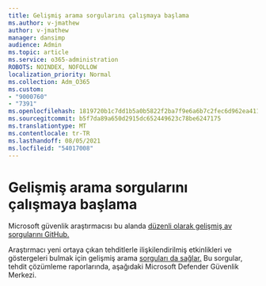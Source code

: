 ```yaml
---
title: Gelişmiş arama sorgularını çalışmaya başlama
ms.author: v-jmathew
author: v-jmathew
manager: dansimp
audience: Admin
ms.topic: article
ms.service: o365-administration
ROBOTS: NOINDEX, NOFOLLOW
localization_priority: Normal
ms.collection: Adm_O365
ms.custom:
- "9000760"
- "7391"
ms.openlocfilehash: 1819720b1c7dd1b5a0b5822f2ba7f9e6a6b7c2fec6d962ea411b8a3a350cc758
ms.sourcegitcommit: b5f7da89a650d2915dc652449623c78be6247175
ms.translationtype: MT
ms.contentlocale: tr-TR
ms.lasthandoff: 08/05/2021
ms.locfileid: "54017008"
---
```

# <a name="get-started-with-advanced-hunting-queries"></a>Gelişmiş arama sorgularını çalışmaya başlama

Microsoft güvenlik araştırmacısı bu alanda [düzenli olarak gelişmiş av sorgularını GitHub.](https://go.microsoft.com/fwlink/?linkid=2144624)

Araştırmacı yeni ortaya çıkan tehditlerle ilişkilendirilmiş etkinlikleri ve göstergeleri bulmak için gelişmiş arama [sorguları da sağlar.](https://go.microsoft.com/fwlink/?linkid=2145808) Bu sorgular, tehdit çözümleme raporlarında, aşağıdaki Microsoft Defender Güvenlik Merkezi.
